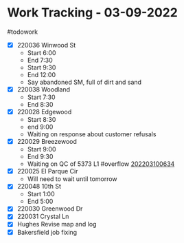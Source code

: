 # Work Tracking - 03-09-2022
#todowork
- [x] 220036 Winwood St
	- Start 6:00
	- End  7:30
	- Start 9:30
	- End 12:00
	- Say abandoned SM, full of dirt and sand
- [x] 220038 Woodland
	- Start 7:30
	-  End 8:30
- [x] 220028 Edgewood
	- Start 8:30
	- end 9:00
	- Waiting on response about customer refusals
- [x] 220029 Breezewood
	- Start 9:00
	- End 9:30
	- Waiting on QC of 5373 L1
#overflow [202203100634](202203100634.md)
- [x] 220025 El Parque Cir
	- Will need to wait until tomorrow
- [x] 220048 10th St
	- Start 1:00
	- End 5:00
- [x] 220030 Greenwood Dr
- [x] 220031 Crystal Ln
- [x] Hughes Revise map and log
- [x] Bakersfield job fixing